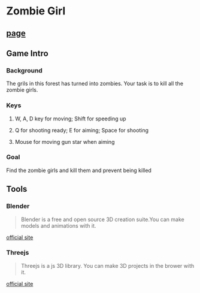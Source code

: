 # Zombie Girl

## [page](https://zhoudaxia2016.github.io/Zombie-Girl/)

## Game Intro

### Background

The grils in this forest has turned into zombies. Your task is to kill all the zombie girls.

### Keys

1. W, A, D key for moving; Shift for speeding up

2. Q for shooting ready; E for aiming; Space for shooting

3. Mouse for moving gun star when aiming

### Goal

Find the zombie girls and kill them and prevent being killed

## Tools

### Blender

> Blender is a free and open source 3D creation suite.You can make models and animations with it.

[official site](https://www.blender.org/)

### Threejs

> Threejs is a js 3D library. You can make 3D projects in the brower
> with it.

[official site](https://www.threejs.org/)
